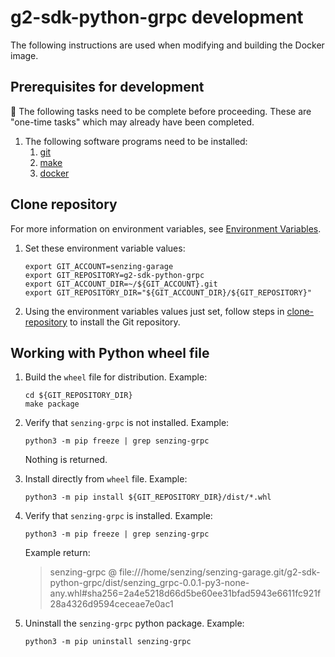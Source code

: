 # g2-sdk-python-grpc development

The following instructions are used when modifying and building the Docker image.

## Prerequisites for development

:thinking: The following tasks need to be complete before proceeding.
These are "one-time tasks" which may already have been completed.

1. The following software programs need to be installed:
    1. [git](https://github.com/senzing-garage/knowledge-base/blob/main/WHATIS/git.md)
    1. [make](https://github.com/senzing-garage/knowledge-base/blob/main/WHATIS/make.md)
    1. [docker](https://github.com/senzing-garage/knowledge-base/blob/main/WHATIS/docker.md)

## Clone repository

For more information on environment variables,
see [Environment Variables](https://github.com/senzing-garage/knowledge-base/blob/main/lists/environment-variables.md).

1. Set these environment variable values:

    ```console
    export GIT_ACCOUNT=senzing-garage
    export GIT_REPOSITORY=g2-sdk-python-grpc
    export GIT_ACCOUNT_DIR=~/${GIT_ACCOUNT}.git
    export GIT_REPOSITORY_DIR="${GIT_ACCOUNT_DIR}/${GIT_REPOSITORY}"
    ```

1. Using the environment variables values just set, follow steps in [clone-repository](https://github.com/senzing-garage/knowledge-base/blob/main/HOWTO/clone-repository.md) to install the Git repository.

## Working with Python wheel file

1. Build the `wheel` file for distribution.
   Example:

    ```console
    cd ${GIT_REPOSITORY_DIR}
    make package
    ```

1. Verify that `senzing-grpc` is not installed.
   Example:

    ```console
    python3 -m pip freeze | grep senzing-grpc
    ```

   Nothing is returned.

1. Install directly from `wheel` file.
   Example:

    ```console
    python3 -m pip install ${GIT_REPOSITORY_DIR}/dist/*.whl
    ```

1. Verify that `senzing-grpc` is installed.
   Example:

    ```console
    python3 -m pip freeze | grep senzing-grpc
    ```

    Example return:
    > senzing-grpc @ file:///home/senzing/senzing-garage.git/g2-sdk-python-grpc/dist/senzing_grpc-0.0.1-py3-none-any.whl#sha256=2a4e5218d66d5be60ee31bfad5943e6611fc921f28a4326d9594ceceae7e0ac1

1. Uninstall the `senzing-grpc` python package.
   Example:

    ```console
    python3 -m pip uninstall senzing-grpc
    ```
